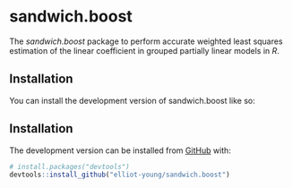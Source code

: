 
<!-- README.md is generated from README.Rmd. Please edit that file -->

# sandwich.boost

<!-- badges: start -->
<!-- badges: end -->

The *sandwich.boost* package to perform accurate weighted least squares estimation of the linear coefficient in grouped partially linear models in *R*.

## Installation

You can install the development version of sandwich.boost like so:

## Installation

<!-- relevant once accepted on CRAN
You can install the released version of sandwich.boost from [CRAN](https://CRAN.R-project.org) with:

``` r
install.packages("sandwich.boost")
```
 -->

The development version can be installed from
[GitHub](https://github.com/) with:

``` r
# install.packages("devtools")
devtools::install_github("elliot-young/sandwich.boost")
```

<!--
## Example

This is a basic example which shows you how to solve a common problem:

```{r example}
library(sandwich.boost)
## basic example code
```
-->
